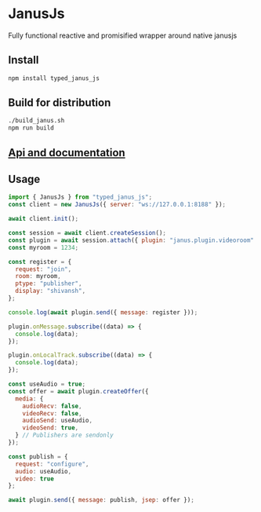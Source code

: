 # JanusJs

Fully functional reactive and promisified wrapper around native janusjs

## Install

```sh
npm install typed_janus_js
```
## Build for distribution

```sh
./build_janus.sh
npm run build
```

## [Api and documentation](https://flutterjanus.github.io/JanusJs/)

## Usage

```javascript
import { JanusJs } from "typed_janus_js";
const client = new JanusJs({ server: "ws://127.0.0.1:8188" });

await client.init();

const session = await client.createSession();
const plugin = await session.attach({ plugin: "janus.plugin.videoroom" });
const myroom = 1234;

const register = {
  request: "join",
  room: myroom,
  ptype: "publisher",
  display: "shivansh",
};

console.log(await plugin.send({ message: register }));

plugin.onMessage.subscribe((data) => {
  console.log(data);
});

plugin.onLocalTrack.subscribe((data) => {
  console.log(data);
});

const useAudio = true;
const offer = await plugin.createOffer({
  media: {
    audioRecv: false,
    videoRecv: false,
    audioSend: useAudio,
    videoSend: true,
  } // Publishers are sendonly
});

const publish = { 
  request: "configure", 
  audio: useAudio, 
  video: true 
};

await plugin.send({ message: publish, jsep: offer });
```
